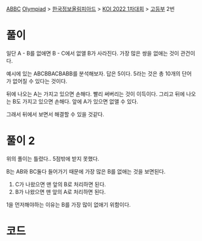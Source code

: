 
[ABBC](https://www.acmicpc.net/problem/25381)
[Olympiad](https://www.acmicpc.net/category/2) > [한국정보올림피아드](https://www.acmicpc.net/category/55) > [KOI 2022 1차대회](https://www.acmicpc.net/category/665) > [고등부](https://www.acmicpc.net/category/detail/3146) 2번

# 풀이
일단 A - B를 없애면 B - C에서 없앨 B가 사라진다. 
가장 많은 쌍을 없애는 것이 관건이다. 

예시에 있는 ABCBBACBABB를 분석해보자. 답은 5이다. 
5라는 것은 총 10개의 단어가 없어질 수 있다는 것이다.

뒤에 나오는 A는 가지고 있으면 손해다. 빨리 써버리는 것이 이득이다. 
그리고 뒤에 나오는 B도 가지고 있으면 손해다. 앞에 A가 있으면 없앨 수 있다. 

그래서 뒤에서 보면서 해결할 수 있을 것같다. 

# 풀이 2
위의 풀이는 틀렸다.. 5점밖에 받지 못했다.

B는 AB와 BC둘다 들어가기 때문에 가장 많은 B를 없애는 것을 보면된다. 

1. C가 나왔으면 맨 앞의 B로 처리하면 된다. 
2. B가 나왔으면 맨 앞의 A로 처리하면 된다.

1을 먼저해야하는 이유는 B를 가장 많이 없애기 위함이다. 

# 코드
```python


```

